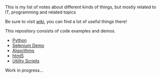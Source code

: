 This is my list of notes about different kinds of things, but mostly related to IT, programming and related topics

Be sure to visit [wiki](https://github.com/m-a-ge/notes/wiki), you can find a lot of useful things there!

This repository consists of code examples and demos.

* [Python](./python)
* [Selenium Demo](./selenium-demo)
* [Algorithms](./algorithms)
* [html5](./html5)
* [Utility Scripts](./utility_scripts)

Work in progress...